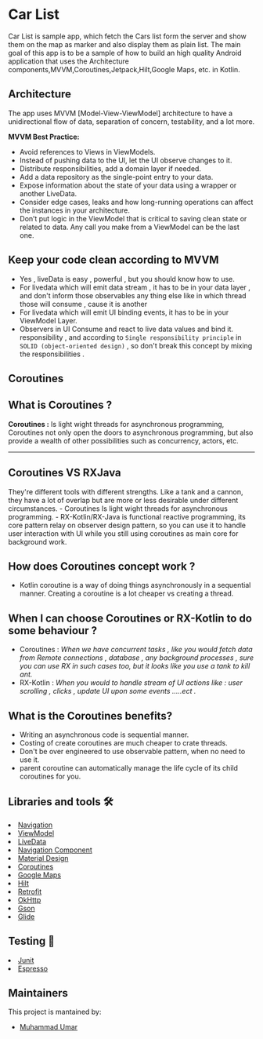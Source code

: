 # Car List

Car List is sample app, which fetch the Cars list form the server and show them on the map as marker and also display them as plain list.
The main goal of this app is to be a sample of how to build an high quality Android application that uses the Architecture components,MVVM,Coroutines,Jetpack,Hilt,Google Maps, etc. in Kotlin.

## Architecture
The app uses MVVM [Model-View-ViewModel] architecture to have a unidirectional flow of data, separation of concern, testability, and a lot more.

**MVVM Best Practice:**
- Avoid references to Views in ViewModels.
- Instead of pushing data to the UI, let the UI observe changes to it.
- Distribute responsibilities, add a domain layer if needed.
- Add a data repository as the single-point entry to your data.
- Expose information about the state of your data using a wrapper or another LiveData.
- Consider edge cases, leaks and how long-running operations can affect the instances in your architecture.
- Don’t put logic in the ViewModel that is critical to saving clean state or related to data. Any call you make from a ViewModel can be the last one.

**Keep your code clean according to MVVM**
-----------------------------
 - Yes , liveData is easy , powerful , but you should know how to use.
 - For livedata which will emit data stream , it has to be in your
   data layer , and don't inform those observables any thing else like
   in which thread those will consume , cause it is another
 - For livedata which will emit UI binding events, it has to be in your ViewModel Layer.
 - Observers in UI Consume and react to live data values and bind it.
   responsibility , and according to `Single responsibility principle`
  in `SOLID (object-oriented design)` , so don't break this concept by
   mixing the responsibilities .

## Coroutines

**What is Coroutines ?**
-------------------

 **Coroutines :**
Is light wight threads for asynchronous programming, Coroutines not only open the doors to
asynchronous programming, but also provide a wealth of other possibilities such as concurrency, actors, etc.

----------

**Coroutines VS RXJava**
-------------------
They're different tools with different strengths. Like a tank and a cannon, they have a lot of overlap but are more or less desirable under different circumstances.
        - Coroutines Is light wight threads for asynchronous programming.
        - RX-Kotlin/RX-Java is functional reactive programming, its core pattern relay on
        observer design pattern, so you can use it to handle user interaction with UI while you
        still using coroutines as main core for background work.

**How does Coroutines concept work ?**
------------
 - Kotlin coroutine is a way of doing things asynchronously in a sequential manner. Creating a coroutine is a lot cheaper vs creating a thread.


**When I can choose Coroutines or RX-Kotlin to do some behaviour ?**
--------------------------
 - Coroutines : *When we have concurrent tasks , like you would fetch data from Remote connections
 , database , any background processes , sure you can use RX in such cases too, but it looks like
  you use a tank to kill ant.*
 - RX-Kotlin : *When you would to handle stream of UI actions like : user scrolling , clicks ,
 update UI upon some events .....ect .*


**What is the Coroutines benefits?**
-----------------------------

 - Writing an asynchronous code is sequential manner.
 - Costing of create coroutines are much cheaper to crate threads.
 - Don't be over engineered to use observable pattern, when no need to use it.
 - parent coroutine can automatically manage the life cycle of its child coroutines for you.


## Libraries and tools 🛠

<li><a href="https://developer.android.com/topic/libraries/architecture/navigation/">Navigation</a></li>
<li><a href="https://developer.android.com/topic/libraries/architecture/viewmodel">ViewModel</a></li>
<li><a href="https://developer.android.com/topic/libraries/architecture/livedata">LiveData</a></li>
<li><a href="https://developer.android.com/guide/navigation">Navigation Component</a></li>
<li><a href="https://material.io/develop/android/docs/getting-started/">Material Design</a></li>
<li><a href="https://developer.android.com/kotlin/coroutines">Coroutines</a></li>
<li><a href="https://developers.google.com/maps/documentation/android-sdk/overview">Google Maps</a></li>
<li><a href="https://dagger.dev/hilt/">Hilt</a></li>
<li><a href="https://square.github.io/retrofit/">Retrofit</a></li>
<li><a href="https://github.com/square/okhttp">OkHttp</a></li>
<li><a href="https://github.com/google/gson">Gson</a></li>
<li><a href="https://github.com/bumptech/glide">Glide</a></li>

## Testing 🧪
<li><a href="https://github.com/junit-team/junit4">Junit</a></li>
<li><a href="https://developer.android.com/training/testing/espresso">Espresso</a></li>


## Maintainers
This project is mantained by:
* [Muhammad Umar](https://github.com/UmarBhutta)
